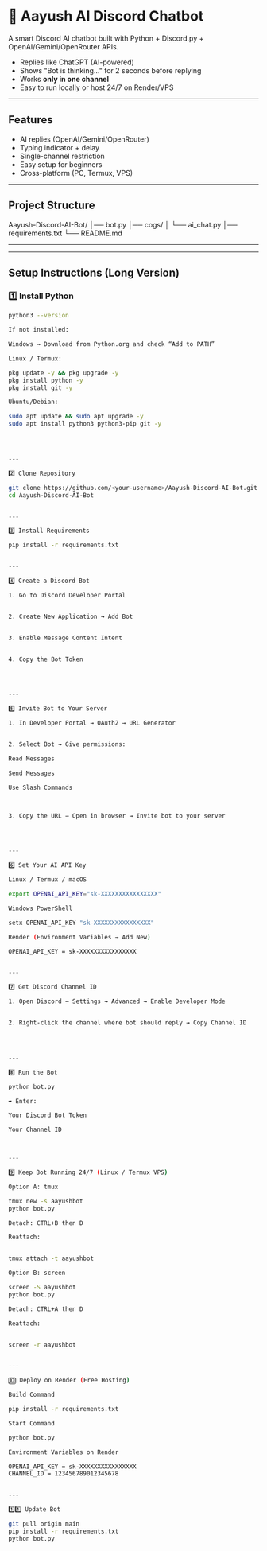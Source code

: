 # 🤖 Aayush AI Discord Chatbot

A smart Discord AI chatbot built with Python + Discord.py + OpenAI/Gemini/OpenRouter APIs.  
- Replies like ChatGPT (AI-powered)  
- Shows "Bot is thinking..." for 2 seconds before replying  
- Works **only in one channel**  
- Easy to run locally or host 24/7 on Render/VPS  

---

## Features
- AI replies (OpenAI/Gemini/OpenRouter)
- Typing indicator + delay
- Single-channel restriction
- Easy setup for beginners
- Cross-platform (PC, Termux, VPS)

---

## Project Structure

Aayush-Discord-AI-Bot/ │── bot.py │── cogs/ │
  └── ai_chat.py │── requirements.txt
 └── README.md

---

---

## Setup Instructions (Long Version)

### 1️⃣ Install Python
```bash
python3 --version

If not installed:

Windows → Download from Python.org and check “Add to PATH”

Linux / Termux:

pkg update -y && pkg upgrade -y
pkg install python -y
pkg install git -y

Ubuntu/Debian:

sudo apt update && sudo apt upgrade -y
sudo apt install python3 python3-pip git -y




---

2️⃣ Clone Repository

git clone https://github.com/<your-username>/Aayush-Discord-AI-Bot.git
cd Aayush-Discord-AI-Bot


---

3️⃣ Install Requirements

pip install -r requirements.txt


---

4️⃣ Create a Discord Bot

1. Go to Discord Developer Portal


2. Create New Application → Add Bot


3. Enable Message Content Intent


4. Copy the Bot Token




---

5️⃣ Invite Bot to Your Server

1. In Developer Portal → OAuth2 → URL Generator


2. Select Bot → Give permissions:

Read Messages

Send Messages

Use Slash Commands



3. Copy the URL → Open in browser → Invite bot to your server




---

6️⃣ Set Your AI API Key

Linux / Termux / macOS

export OPENAI_API_KEY="sk-XXXXXXXXXXXXXXXX"

Windows PowerShell

setx OPENAI_API_KEY "sk-XXXXXXXXXXXXXXXX"

Render (Environment Variables → Add New)

OPENAI_API_KEY = sk-XXXXXXXXXXXXXXXX


---

7️⃣ Get Discord Channel ID

1. Open Discord → Settings → Advanced → Enable Developer Mode


2. Right-click the channel where bot should reply → Copy Channel ID




---

8️⃣ Run the Bot

python bot.py

➡️ Enter:

Your Discord Bot Token

Your Channel ID



---

9️⃣ Keep Bot Running 24/7 (Linux / Termux VPS)

Option A: tmux

tmux new -s aayushbot
python bot.py

Detach: CTRL+B then D

Reattach:


tmux attach -t aayushbot

Option B: screen

screen -S aayushbot
python bot.py

Detach: CTRL+A then D

Reattach:


screen -r aayushbot


---

🔟 Deploy on Render (Free Hosting)

Build Command

pip install -r requirements.txt

Start Command

python bot.py

Environment Variables on Render

OPENAI_API_KEY = sk-XXXXXXXXXXXXXXXX
CHANNEL_ID = 123456789012345678


---

1️⃣1️⃣ Update Bot

git pull origin main
pip install -r requirements.txt
python bot.py
